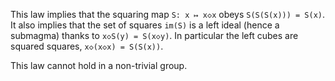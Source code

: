 This law implies that the squaring map `S: x ↦ x◇x` obeys `S(S(S(x))) = S(x)`.  It also implies that the set of squares `im(S)` is a left ideal (hence a submagma) thanks to `x◇S(y) = S(x◇y)`.  In particular the left cubes are squared squares, `x◇(x◇x) = S(S(x))`.

This law cannot hold in a non-trivial group.
